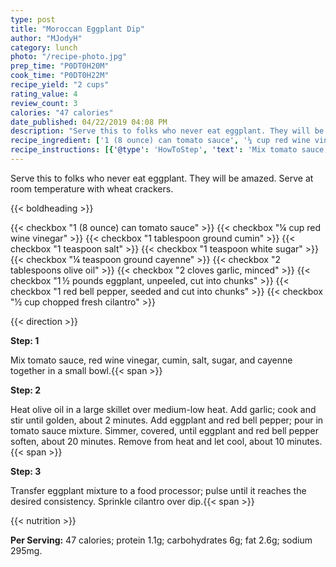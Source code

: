 ```yaml
---
type: post
title: "Moroccan Eggplant Dip"
author: "MJodyH"
category: lunch
photo: "/recipe-photo.jpg"
prep_time: "P0DT0H20M"
cook_time: "P0DT0H22M"
recipe_yield: "2 cups"
rating_value: 4
review_count: 3
calories: "47 calories"
date_published: 04/22/2019 04:08 PM
description: "Serve this to folks who never eat eggplant. They will be amazed. Serve at room temperature with wheat crackers."
recipe_ingredient: ['1 (8 ounce) can tomato sauce', '¼ cup red wine vinegar', '1 tablespoon ground cumin', '1 teaspoon salt', '1 teaspoon white sugar', '¼ teaspoon ground cayenne', '2 tablespoons olive oil', '2 cloves garlic, minced', '1\u2009½ pounds eggplant, unpeeled, cut into chunks', '1 red bell pepper, seeded and cut into chunks', '½ cup chopped fresh cilantro']
recipe_instructions: [{'@type': 'HowToStep', 'text': 'Mix tomato sauce, red wine vinegar, cumin, salt, sugar, and cayenne together in a small bowl.\n'}, {'@type': 'HowToStep', 'text': 'Heat olive oil in a large skillet over medium-low heat. Add garlic; cook and stir until golden, about 2 minutes. Add eggplant and red bell pepper; pour in tomato sauce mixture. Simmer, covered, until eggplant and red bell pepper soften, about 20 minutes. Remove from heat and let cool, about 10 minutes.\n'}, {'@type': 'HowToStep', 'text': 'Transfer eggplant mixture to a food processor; pulse until it reaches the desired consistency. Sprinkle cilantro over dip.\n'}]
---
```


Serve this to folks who never eat eggplant. They will be amazed. Serve at room temperature with wheat crackers. 

{{< boldheading >}}

{{< checkbox "1 (8 ounce) can tomato sauce" >}}
{{< checkbox "¼ cup red wine vinegar" >}}
{{< checkbox "1 tablespoon ground cumin" >}}
{{< checkbox "1 teaspoon salt" >}}
{{< checkbox "1 teaspoon white sugar" >}}
{{< checkbox "¼ teaspoon ground cayenne" >}}
{{< checkbox "2 tablespoons olive oil" >}}
{{< checkbox "2 cloves garlic, minced" >}}
{{< checkbox "1 ½ pounds eggplant, unpeeled, cut into chunks" >}}
{{< checkbox "1  red bell pepper, seeded and cut into chunks" >}}
{{< checkbox "½ cup chopped fresh cilantro" >}}


{{< direction >}}

**Step: 1**

Mix tomato sauce, red wine vinegar, cumin, salt, sugar, and cayenne together in a small bowl.{{< span >}}

**Step: 2**

Heat olive oil in a large skillet over medium-low heat. Add garlic; cook and stir until golden, about 2 minutes. Add eggplant and red bell pepper; pour in tomato sauce mixture. Simmer, covered, until eggplant and red bell pepper soften, about 20 minutes. Remove from heat and let cool, about 10 minutes.{{< span >}}

**Step: 3**

Transfer eggplant mixture to a food processor; pulse until it reaches the desired consistency. Sprinkle cilantro over dip.{{< span >}}

{{< nutrition >}}

**Per Serving:** 47 calories; protein 1.1g; carbohydrates 6g; fat 2.6g; sodium 295mg.